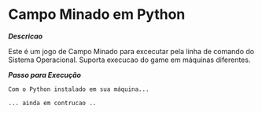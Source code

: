 # Campo Minado em Python

___Descricao___

Este é um jogo de Campo Minado para excecutar pela linha de comando do Sistema Operacional.
Suporta execucao do game em máquinas diferentes.

___Passo para Execução___

    Com o Python instalado em sua máquina...
     
    ... ainda em contrucao ..